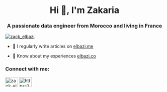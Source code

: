 <h1 align="center">Hi 👋, I'm Zakaria</h1>
<h3 align="center">A passionate data engineer from Morocco and living in France</h3>

<p align="left"> <a href="https://twitter.com/zack_elbazi" target="blank"><img src="https://img.shields.io/twitter/follow/zack_elbazi?logo=twitter&style=for-the-badge" alt="zack_elbazi" /></a> </p>

- 📝 I regularly write articles on [elbazi.me](elbazi.me)

- 📄 Know about my experiences [elbazi.co](elbazi.co)

<h3 align="left">Connect with me:</h3>
<p align="left">
<a href="https://twitter.com/zack_elbazi" target="blank"><img align="center" src="https://cdn.jsdelivr.net/npm/simple-icons@3.0.1/icons/twitter.svg" alt="zack_elbazi" height="30" width="40" /></a>
<a href="https://linkedin.com/in/https://www.linkedin.com/in/zakaria-elbazi/" target="blank"><img align="center" src="https://cdn.jsdelivr.net/npm/simple-icons@3.0.1/icons/linkedin.svg" alt="https://www.linkedin.com/in/zakaria-elbazi/" height="30" width="40" /></a>
</p>


